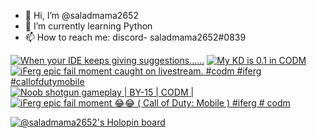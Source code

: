 - 👋 Hi, I’m @saladmama2652
- 🌱 I’m currently learning Python
- 📫 How to reach me: discord- saladmama2652#0839

<!-- BEGIN YOUTUBE-CARDS -->
[![When your IDE keeps giving suggestions......](https://ytcards.demolab.com/?id=6lmaT9_k6qY&title=When+your+IDE+keeps+giving+suggestions......&lang=en&timestamp=1648913745&background_color=%230d1117&title_color=%23ffffff&stats_color=%23dedede&width=250 "When your IDE keeps giving suggestions......")](https://www.youtube.com/watch?v=6lmaT9_k6qY)
[![My KD is 0.1 in CODM](https://ytcards.demolab.com/?id=Kk4pdNz6NPg&title=My+KD+is+0.1+in+CODM&lang=en&timestamp=1615874536&background_color=%230d1117&title_color=%23ffffff&stats_color=%23dedede&width=250 "My KD is 0.1 in CODM")](https://www.youtube.com/watch?v=Kk4pdNz6NPg)
[![iFerg epic fail moment caught on livestream. #codm #iferg #callofdutymobile](https://ytcards.demolab.com/?id=-WhEpHPGjXE&title=iFerg+epic+fail+moment+caught+on+livestream.+%23codm+%23iferg+%23callofdutymobile&lang=en&timestamp=1611198702&background_color=%230d1117&title_color=%23ffffff&stats_color=%23dedede&width=250 "iFerg epic fail moment caught on livestream. #codm #iferg #callofdutymobile")](https://www.youtube.com/watch?v=-WhEpHPGjXE)
[![Noob shotgun gameplay | BY-15 | CODM |](https://ytcards.demolab.com/?id=qyfyprS0dkw&title=Noob+shotgun+gameplay+%7C+BY-15+%7C+CODM+%7C&lang=en&timestamp=1610524081&background_color=%230d1117&title_color=%23ffffff&stats_color=%23dedede&width=250 "Noob shotgun gameplay | BY-15 | CODM |")](https://www.youtube.com/watch?v=qyfyprS0dkw)
[![iFerg epic fail moment 😂😂 ( Call of Duty: Mobile ) #iferg # codm](https://ytcards.demolab.com/?id=Dxw9HuigwlI&title=iFerg+epic+fail+moment+%F0%9F%98%82%F0%9F%98%82+%28+Call+of+Duty%3A+Mobile+%29+%23iferg+%23+codm&lang=en&timestamp=1605949590&background_color=%230d1117&title_color=%23ffffff&stats_color=%23dedede&width=250 "iFerg epic fail moment 😂😂 ( Call of Duty: Mobile ) #iferg # codm")](https://www.youtube.com/watch?v=Dxw9HuigwlI)
<!-- END YOUTUBE-CARDS -->

[![@saladmama2652's Holopin board](https://holopin.io/api/user/board?user=saladmama2652)](https://holopin.io/@saladmama2652)
